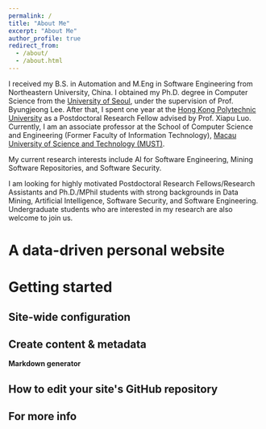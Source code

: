 ```yaml
---
permalink: /
title: "About Me"
excerpt: "About Me"
author_profile: true
redirect_from: 
  - /about/
  - /about.html
---
```


I received my B.S. in Automation and M.Eng in Software Engineering from Northeastern University, China. I obtained my Ph.D. degree in Computer Science from the [University of Seoul](https://english.uos.ac.kr/), under the supervision of Prof. Byungjeong Lee. After that, I spent one year at the [Hong Kong Polytechnic University](https://www.polyu.edu.hk/en/) as a Postdoctoral Research Fellow advised by Prof. Xiapu Luo. Currently, I am an associate professor at the School of Computer Science and Engineering (Former Faculty of Information Technology), [Macau University of Science and Technology (MUST)](https://www.must.edu.mo/en). 

My current research interests include AI for Software Engineering, Mining Software Repositories, and Software Security.

I am looking for highly motivated Postdoctoral Research Fellows/Research Assistants and Ph.D./MPhil students with strong backgrounds in Data Mining, Artificial Intelligence, Software Security, and Software Engineering. Undergraduate students who are interested in my research are also welcome to join us.

A data-driven personal website
======

Getting started
======


Site-wide configuration
------

Create content & metadata
------


**Markdown generator**



How to edit your site's GitHub repository
------


For more info
------

